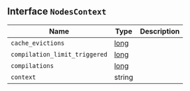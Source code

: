 ## Interface `NodesContext`

| Name | Type | Description |
| - | - | - |
| `cache_evictions` | [long](./long.md) | &nbsp; |
| `compilation_limit_triggered` | [long](./long.md) | &nbsp; |
| `compilations` | [long](./long.md) | &nbsp; |
| `context` | string | &nbsp; |
